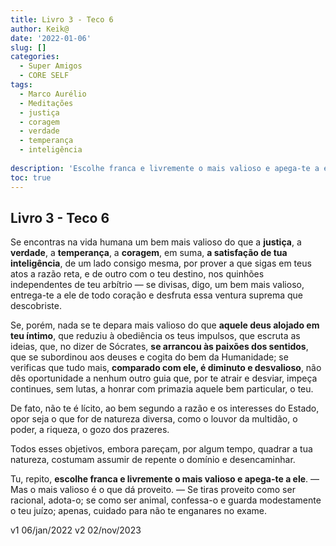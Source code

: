 ```yaml
---
title: Livro 3 - Teco 6
author: Keik@
date: '2022-01-06'
slug: []
categories:
  - Super Amigos
  - CORE SELF
tags:
  - Marco Aurélio
  - Meditações
  - justiça
  - coragem
  - verdade
  - temperança
  - inteligência
  
description: 'Escolhe franca e livremente o mais valioso e apega-te a ele'
toc: true
---
```


## Livro 3 - Teco 6


Se encontras na vida humana um bem mais valioso do que a **justiça**, a **verdade**, a **temperança**, a **coragem**, em suma, **a satisfação de tua inteligência**, de um lado consigo mesma, por prover a que sigas em teus atos a razão reta, e de outro com o teu destino, nos quinhões independentes de teu arbítrio — se divisas, digo, um bem mais valioso, entrega-te a ele de todo coração e desfruta essa ventura suprema que descobriste. 

Se, porém, nada se te depara mais valioso do que **aquele deus alojado em teu íntimo**, que reduziu à obediência os teus impulsos, que escruta as ideias, que, no dizer de Sócrates, **se arrancou às paixões dos sentidos**, que se subordinou aos deuses e cogita do bem da Humanidade; se verificas que tudo mais, **comparado com ele, é diminuto e desvalioso**, não dês oportunidade a nenhum outro guia que, por te atrair e desviar, impeça continues, sem lutas, a honrar com primazia aquele bem particular, o teu. 

De fato, não te é lícito, ao bem segundo a razão e os interesses do Estado, opor seja o que for de natureza diversa, como o louvor da multidão, o poder, a riqueza, o gozo dos prazeres. 

Todos esses objetivos, embora pareçam, por algum tempo, quadrar a tua natureza, costumam assumir de repente o domínio e desencaminhar. 

Tu, repito, **escolhe franca e livremente o mais valioso e apega-te a ele**. — Mas o mais valioso é o que dá proveito. — Se tiras proveito como ser racional, adota-o; se como ser animal, confessa-o e guarda modestamente o teu juízo; apenas, cuidado para não te enganares no exame.


v1 06/jan/2022
v2 02/nov/2023  

